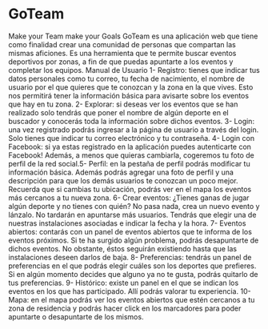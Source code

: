 # GoTeam
Make your Team make your Goals
GoTeam es una aplicación web que tiene como finalidad crear una
comunidad de personas que compartan las mismas aficiones. Es una
herramienta que te permite buscar eventos deportivos por zonas, a fin de que
puedas apuntarte a los eventos y completar los equipos.
Manual de Usuario
1- Registro: tienes que indicar tus datos personales como tu correo, tu fecha
de nacimiento, el nombre de usuario por el que quieres que te conozcan
y la zona en la que vives. Esto nos permitirá tener la información básica
para avisarte sobre los eventos que hay en tu zona.
2- Explorar: si deseas ver los eventos que se han realizado solo tendrás que
poner el nombre de algún deporte en el buscador y conocerás toda la
información sobre dichos eventos.
3- Login: una vez registrado podrás ingresar a la página de usuario a través
del login. Solo tienes que indicar tu correo electrónico y tu contraseña.
4- Login con Facebook: si ya estas registrado en la aplicación puedes
autenticarte con Facebook! Además, a menos que quieras cambiarla,
cogeremos tu foto de perfil de la red social.5- Perfil: en la pestaña de perfil podrás modificar tu información básica.
Además podrás agregar una foto de perfil y una descripción para que los
demás usuarios te conozcan un poco mejor. Recuerda que si cambias tu
ubicación, podrás ver en el mapa los eventos más cercanos a tu nueva
zona.
6- Crear eventos: ¿Tienes ganas de jugar algún deporte y no tienes con
quién? No pasa nada, crea un nuevo evento y lánzalo. No tardarán en
apuntarse más usuarios. Tendrás que elegir una de nuestras instalaciones
asociadas e indicar la fecha y la hora.
7- Eventos abiertos: contarás con un panel de eventos abiertos que te
informa de los eventos próximos. Si te ha surgido algún problema, podrás
desapuntarte de dichos eventos. No obstante, éstos seguirán existiendo
hasta que las instalaciones deseen darlos de baja.
8- Preferencias: tendrás un panel de preferencias en el que podrás elegir
cuáles son los deportes que prefieres. Si en algún momento decides que
alguno ya no te gusta, podrás quitarlo de tus preferencias.
9- Histórico: existe un panel en el que se indican los eventos en los que has
participado. Allí podrás valorar tu experiencia.
10- Mapa: en el mapa podrás ver los eventos abiertos que estén cercanos a
tu zona de residencia y podrás hacer click en los marcadores para poder
apuntarte o desapuntarte de los mismos.
